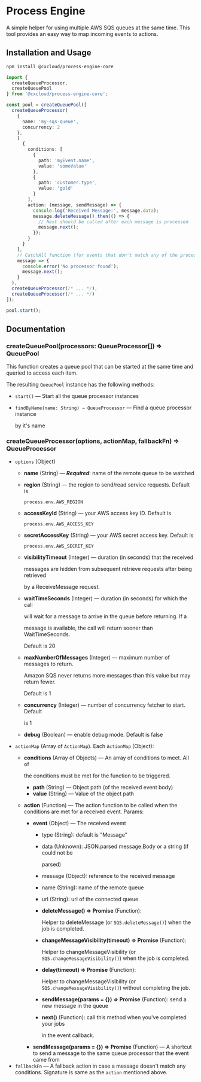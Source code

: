 # Process Engine

A simple helper for using multiple AWS SQS queues at the same time. This tool provides an easy way to map incoming events to actions.

## Installation and Usage

```bash
npm install @cxcloud/process-engine-core
```

```typescript
import {
  createQueueProcessor,
  createQueuePool
} from '@cxcloud/process-engine-core';

const pool = createQueuePool([
  createQueueProcessor(
    {
      name: 'my-sqs-queue',
      concurrency: 2
    },
    [
      {
        conditions: [
          {
            path: 'myEvent.name',
            value: 'someValue'
          },
          {
            path: 'customer.type',
            value: 'gold'
          }
        ],
        action: (message, sendMessage) => {
          console.log('Received Message:', message.data);
          message.deleteMessage().then(() => {
            // Next should be called after each message is processed
            message.next();
          });
        }
      }
    ],
    // CatchAll function (for events that don't match any of the processors)
    message => {
      console.error('No processor found');
      message.next();
    }
  ),
  createQueueProcessor(/* ... */),
  createQueueProcessor(/* ... */)
]);

pool.start();
```

## Documentation

### createQueuePool\(processors: QueueProcessor\[\]\) ⇒ QueuePool

This function creates a queue pool that can be started at the same time and queried to access each item.

The resulting `QueuePool` instance has the following methods:

* `start()` — Start all the queue processor instances
* `findByName(name: String) ⇒ QueueProcessor` — Find a queue processor instance

  by it's name

### createQueueProcessor\(options, actionMap, fallbackFn\) ⇒ QueueProcessor

* `options` \(Object\)
  * **name** \(String\) — _**Required**_: name of the remote queue to be watched
  * **region** \(String\) — the region to send/read service requests. Default is

    `process.env.AWS_REGION`

  * **accessKeyId** \(String\) — your AWS access key ID. Default is

    `process.env.AWS_ACCESS_KEY`

  * **secretAccessKey** \(String\) — your AWS secret access key. Default is

    `process.env.AWS_SECRET_KEY`

  * **visibilityTimeout** \(Integer\) — duration \(in seconds\) that the received

    messages are hidden from subsequent retrieve requests after being retrieved

    by a ReceiveMessage request.

  * **waitTimeSeconds** \(Integer\) — duration \(in seconds\) for which the call

    will wait for a message to arrive in the queue before returning. If a

    message is available, the call will return sooner than WaitTimeSeconds.

    Default is 20

  * **maxNumberOfMessages** \(Integer\) — maximum number of messages to return.

    Amazon SQS never returns more messages than this value but may return fewer.

    Default is 1

  * **concurrency** \(Integer\) — number of concurrency fetcher to start. Default

    is 1

  * **debug** \(Boolean\) — enable debug mode. Default is false
* `actionMap` \(Array of `ActionMap`\). Each `ActionMap` \(Object\):
  * **conditions** \(Array of Objects\) — An array of conditions to meet. All of

    the conditions must be met for the function to be triggered.

    * **path** \(String\) — Object path \(of the received event body\)
    * **value** \(String\) — Value of the object path

  * **action** \(Function\) — The action function to be called when the conditions are met for a received event. Params:
    * **event** \(Object\) — The received evemt
      * type \(String\): default is "Message"
      * data \(Unknown\): JSON.parsed message.Body or a string \(if could not be

        parsed\)

      * message \(Object\): reference to the received message
      * name \(String\): name of the remote queue
      * url \(String\): url of the connected queue
      * **deleteMessage\(\) ⇒ Promise** \(Function\):

        Helper to deleteMessage \(or `SQS.deleteMessage()`\) when the job is completed.

      * **changeMessageVisibility\(timeout\) ⇒ Promise** \(Function\):

        Helper to changeMessageVisibility \(or `SQS.changeMessageVisibility()`\) when the job is completed.

      * **delay\(timeout\) ⇒ Promise** \(Function\):

        Helper to changeMessageVisibility \(or `SQS.changeMessageVisibility()`\) without completing the job.

      * **sendMessage\(params = {}\) ⇒ Promise** \(Function\): send a new message in the queue
      * **next\(\)** \(Function\): call this method when you've completed your jobs

        in the event callback.
    * **sendMessage\(params = {}\) ⇒ Promise** \(Function\) — A shortcut to send a message to the same queue processor that the event came from
* `fallbackFn` — A fallback action in case a message doesn't match any conditions. Signature is same as the `action` mentioned above.


